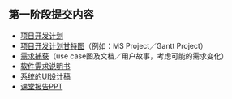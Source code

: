 ## 第一阶段提交内容

- [项目开发计划](软件项目开发计划.pdf)
- [项目开发计划甘特图](甘特图.jpg)（例如：MS Project／Gantt Project）
- [需求捕获](需求捕获.pdf)（use case图及文档／用户故事，考虑可能的需求变化）
- [软件需求说明书](需求说明.pdf)
- [系统的UI设计稿](系统UI设计稿/)
- [课堂报告PPT](课堂报告PPT.pdf)